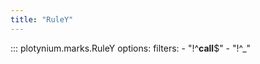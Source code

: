 ```yaml
---
title: "RuleY"
---
```


::: plotynium.marks.RuleY
    options:
        filters:
            - "!^__call__$"
            - "!^_"
